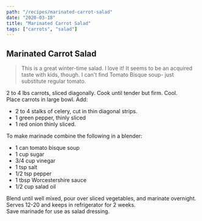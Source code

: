 ```yaml
---
path: "/recipes/marinated-carrot-salad"
date: "2020-03-18"
title: "Marinated Carrot Salad"
tags: ["carrots", "salad"]
---
```


## Marinated Carrot Salad

> This is a great winter-time salad. I love it! It seems to be an acquired taste with kids, though. I can't find Tomato Bisque soup- just substitute regular tomato.

2 to 4 lbs carrots, sliced diagonally. Cook until tender but firm. Cool.  
Place carrots in large bowl. Add:

- 2 to 4 stalks of celery, cut in thin diagonal strips.
- 1 green pepper, thinly sliced
- 1 red onion thinly sliced.

To make marinade combine the following in a blender:

- 1 can tomato bisque soup
- 1 cup sugar
- 3/4 cup vinegar
- 1 tsp salt
- 1/2 tsp pepper
- 1 tbsp Worcestershire sauce
- 1/2 cup salad oil

Blend until well mixed, pour over sliced vegetables, and marinate overnight.  
Serves 12-20 and keeps in refrigerator for 2 weeks.  
Save marinade for use as salad dressing.
